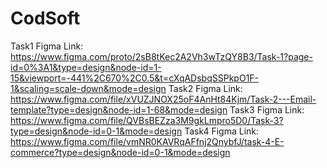 # CodSoft
Task1 Figma Link:
https://www.figma.com/proto/2sB8tKec2A2Vh3wTzQY8B3/Task-1?page-id=0%3A1&type=design&node-id=1-15&viewport=-441%2C670%2C0.5&t=cXqADsbqSSPkpO1F-1&scaling=scale-down&mode=design
Task2 Figma Link:
https://www.figma.com/file/xVUZJNOX25oF4AnHt84Kjm/Task-2---Email-template?type=design&node-id=1-68&mode=design
Task3 Figma Link:
https://www.figma.com/file/QVBsBEZza3M9gkLmpro5D0/Task-3?type=design&node-id=0-1&mode=design
Task4 Figma Link:
https://www.figma.com/file/vmNR0KAVRqAFfnj2QnybfJ/task-4-E-commerce?type=design&node-id=0-1&mode=design





